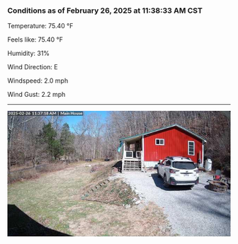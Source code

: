 ### Conditions as of February 26, 2025 at 11:38:33 AM CST 

Temperature: 75.40 &deg;F

Feels like: 75.40 &deg;F

Humidity: 31%

Wind Direction: E

Windspeed: 2.0 mph

Wind Gust: 2.2 mph

---

<img src="./images/latest.jpeg"/>


